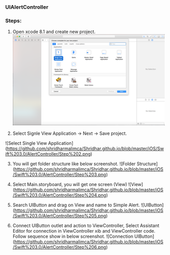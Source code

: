 ### UIAlertController

### Steps:

1) Open xcode 8.1 and create new project.
![Create New Project](https://github.com/shridharmalimca/Shridhar.github.io/blob/master/iOS/Swift%203.0/AlertController/Step%201.png)

2) Select Signle View Application -> Next -> Save project.

![Select Single View Application] (https://github.com/shridharmalimca/Shridhar.github.io/blob/master/iOS/Swift%203.0/AlertController/Step%202.png)

3) You will get folder structure like below screenshot.
![Folder Structure] (https://github.com/shridharmalimca/Shridhar.github.io/blob/master/iOS/Swift%203.0/AlertController/Step%203.png) 

4) Select Main.storyboard, you will get one screen (View)
![View] (https://github.com/shridharmalimca/Shridhar.github.io/blob/master/iOS/Swift%203.0/AlertController/Step%204.png)

5) Search UIButton and drag on View and name to Simple Alert.
![UIButton] (https://github.com/shridharmalimca/Shridhar.github.io/blob/master/iOS/Swift%203.0/AlertController/Step%205.png) 

6) Connect UIButton outlet and action to ViewController, Select Assistant Editor for connection in ViewController xib and ViewController code. Follow sequence show in below screenshot.
![Connection UIButton] (https://github.com/shridharmalimca/Shridhar.github.io/blob/master/iOS/Swift%203.0/AlertController/Step%206.png)

